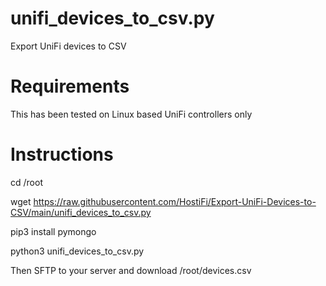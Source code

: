 # unifi_devices_to_csv.py
Export UniFi devices to CSV

# Requirements
This has been tested on Linux based UniFi controllers only

# Instructions
cd /root

wget https://raw.githubusercontent.com/HostiFi/Export-UniFi-Devices-to-CSV/main/unifi_devices_to_csv.py

pip3 install pymongo

python3 unifi_devices_to_csv.py


Then SFTP to your server and download /root/devices.csv
